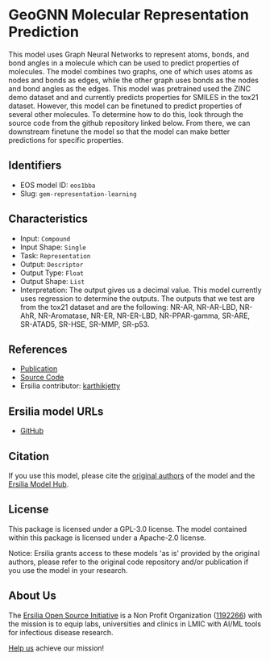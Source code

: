 # GeoGNN Molecular Representation Prediction

This model uses Graph Neural Networks to represent atoms, bonds, and bond angles in a molecule which can be used to predict properties of molecules. The model combines two graphs, one of which uses atoms as nodes and bonds as edges, while the other graph uses bonds as the nodes and bond angles as the edges. This model was pretrained used the ZINC demo dataset and and currently predicts properties for SMILES in the tox21 dataset. However, this model can be finetuned to predict properties of several other molecules. To determine how to do this, look through the source code from the github repository linked below. From there, we can downstream finetune the model so that the model can make better predictions for specific properties. 

## Identifiers

* EOS model ID: `eos1bba`
* Slug: `gem-representation-learning`

## Characteristics

* Input: `Compound`
* Input Shape: `Single`
* Task: `Representation`
* Output: `Descriptor`
* Output Type: `Float`
* Output Shape: `List`
* Interpretation: The output gives us a decimal value. This model currently uses regression to determine the outputs. The outputs that we test are from the tox21 dataset and are the following: NR-AR, NR-AR-LBD, NR-AhR, NR-Aromatase, NR-ER, NR-ER-LBD, NR-PPAR-gamma, SR-ARE, SR-ATAD5, SR-HSE, SR-MMP, SR-p53.

## References

* [Publication](https://www.nature.com/articles/s42256-021-00438-4)
* [Source Code](https://github.com/PaddlePaddle/PaddleHelix/tree/dev/apps/pretrained_compound/ChemRL/GEM)
* Ersilia contributor: [karthikjetty](https://github.com/karthikjetty)

## Ersilia model URLs
* [GitHub](https://github.com/ersilia-os/eos1bba)

## Citation

If you use this model, please cite the [original authors](https://www.nature.com/articles/s42256-021-00438-4) of the model and the [Ersilia Model Hub](https://github.com/ersilia-os/ersilia/blob/master/CITATION.cff).

## License

This package is licensed under a GPL-3.0 license. The model contained within this package is licensed under a Apache-2.0 license.

Notice: Ersilia grants access to these models 'as is' provided by the original authors, please refer to the original code repository and/or publication if you use the model in your research.

## About Us

The [Ersilia Open Source Initiative](https://ersilia.io) is a Non Profit Organization ([1192266](https://register-of-charities.charitycommission.gov.uk/charity-search/-/charity-details/5170657/full-print)) with the mission is to equip labs, universities and clinics in LMIC with AI/ML tools for infectious disease research.

[Help us](https://www.ersilia.io/donate) achieve our mission!